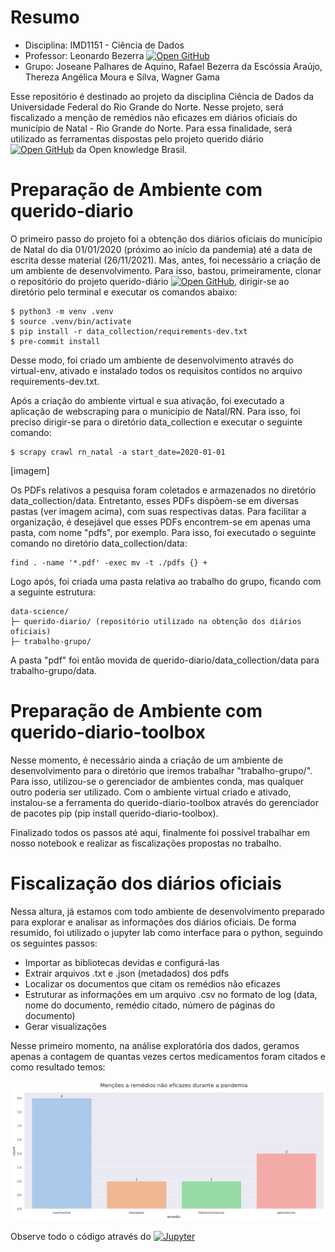 # Resumo
- Disciplina: IMD1151 - Ciência de Dados
- Professor: Leonardo Bezerra [![Open GitHub](https://badgen.net/badge/icon/github?icon=github&label)](https://github.com/leobezerra?tab=repositories)
- Grupo: Joseane Palhares de Aquino, Rafael Bezerra da Escóssia Araújo, Thereza Angélica Moura e Silva, Wagner Gama

Esse repositório é destinado ao projeto da disciplina Ciência de Dados da Universidade Federal do Rio Grande do Norte. Nesse projeto, será fiscalizado a menção de remédios não eficazes em diários oficiais do município de Natal - Rio Grande do Norte. Para essa finalidade, será utilizado as ferramentas dispostas pelo projeto querido diário [![Open GitHub](https://badgen.net/badge/icon/github?icon=github&label)](https://github.com/okfn-brasil/querido-diario) da Open knowledge Brasil.

# Preparação de Ambiente com querido-diario

O primeiro passo do projeto foi a obtenção dos diários oficiais do município de Natal do dia 01/01/2020 (próximo ao início da pandemia) até a data de escrita desse material (26/11/2021). Mas, antes, foi necessário a criação de um ambiente de desenvolvimento. Para isso, bastou, primeiramente, clonar o repositório do projeto querido-diário [![Open GitHub](https://badgen.net/badge/icon/github?icon=github&label)](https://github.com/okfn-brasil/querido-diario), dirigir-se ao diretório pelo terminal e executar os comandos abaixo:

```
$ python3 -m venv .venv
$ source .venv/bin/activate
$ pip install -r data_collection/requirements-dev.txt
$ pre-commit install
```

Desse modo, foi criado um ambiente de desenvolvimento através do virtual-env, ativado e instalado todos os requisitos contidos no arquivo requirements-dev.txt.

Após a criação do ambiente virtual e sua ativação, foi executado a aplicação de webscraping para o município de Natal/RN. Para isso, foi preciso dirigir-se para o diretório data_collection e executar o seguinte comando:

```
$ scrapy crawl rn_natal -a start_date=2020-01-01
```
[imagem]

Os PDFs relativos a pesquisa foram coletados e armazenados no diretório data_collection/data. Entretanto, esses PDFs dispõem-se em diversas pastas (ver imagem acima), com suas respectivas datas. Para facilitar a organização, é desejável que esses PDFs encontrem-se em apenas uma pasta, com nome "pdfs", por exemplo. Para isso, foi executado o seguinte comando no diretório data_collection/data:

```
find . -name '*.pdf' -exec mv -t ./pdfs {} +
```

Logo após, foi criada uma pasta relativa ao trabalho do grupo, ficando com a seguinte estrutura:

```
data-science/
├─ querido-diario/ (repositório utilizado na obtenção dos diários oficiais)
├─ trabalho-grupo/
```

A pasta "pdf" foi então movida de querido-diario/data_collection/data para trabalho-grupo/data.

# Preparação de Ambiente com querido-diario-toolbox

Nesse momento, é necessário ainda a criação de um ambiente de desenvolvimento para o diretório que iremos trabalhar "trabalho-grupo/". Para isso, utilizou-se o gerenciador de ambientes conda, mas qualquer outro poderia ser utilizado. Com o ambiente virtual criado e ativado, instalou-se a ferramenta do querido-diario-toolbox através do gerenciador de pacotes pip (pip install querido-diario-toolbox). 

Finalizado todos os passos até aqui, finalmente foi possível trabalhar em nosso notebook e realizar as fiscalizações propostas no trabalho.

# Fiscalização dos diários oficiais

Nessa altura, já estamos com todo ambiente de desenvolvimento preparado para explorar e analisar as informações dos diários oficiais. De forma resumido, foi utilizado o jupyter lab como interface para o python, seguindo os seguintes passos:

- Importar as bibliotecas devidas e configurá-las
- Extrair arquivos .txt e .json (metadados) dos pdfs
- Localizar os documentos que citam os remédios não eficazes
- Estruturar as informações em um arquivo .csv no formato de log (data, nome do documento, remédio citado, número de páginas do documento)
- Gerar visualizações

Nesse primeiro momento, na análise exploratória dos dados, geramos apenas a contagem de quantas vezes certos medicamentos foram citados e como resultado temos:

![alt text](https://github.com/bezerraescossia/imd-data-science/blob/main/imagem.jpg?raw=true)

Observe todo o código através do [![Jupyter](https://img.shields.io/badge/-Notebook-191A1B?style=flat-square&logo=jupyter)](https://github.com/bezerraescossia/imd-data-science/blob/main/report.ipynb)
